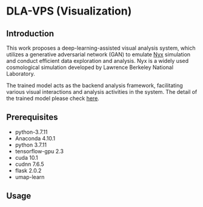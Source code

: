 # DLA-VPS (Visualization)


## Introduction

This work proposes a deep-learning-assisted visual analysis system, which utilizes a generative adversarial network (GAN) to emulate [Nyx](https://amrex-astro.github.io/Nyx/) 
simulation and conduct efficient data exploration and analysis. Nyx is a widely used cosmological simulation developed by Lawrence Berkeley National Laboratory.

The trained model acts as the backend analysis framework, facilitating various visual interactions and analysis activities in the system.
The detail of the trained model please check [here](https://github.com/andy1213aa/DLA-VPS_3dGAN).

## Prerequisites
* python-3.7.11
* Anaconda 4.10.1
* python 3.7.11
* tensorflow-gpu 2.3
* cuda 10.1
* cudnn 7.6.5
* flask 2.0.2
* umap-learn

## Usage

